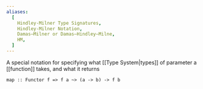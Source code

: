 ```yaml
---
aliases:
  [
    Hindley-Milner Type Signatures,
    Hindley-Milner Notation,
    Damas–Milner or Damas–Hindley–Milne,
    HM,
  ]
---
```


A special notation for specifying what [[Type System|types]] of parameter a [[function]] takes, and what it returns

`map :: Functor f => f a ~> (a -> b) -> f b`
